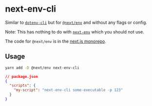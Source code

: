 # next-env-cli

Similar to [`dotenv-cli`](https://www.npmjs.com/package/dotenv-cli) but for [`@next/env`](https://www.npmjs.com/package/@next/env) and without any flags or config.

Note: This has nothing to do with [`next-env`](https://www.npmjs.com/package/next-env) which you should not use.

The code for `@next/env` is in the [next.js monorepo](https://github.com/vercel/next.js/tree/canary/packages/next-env).

## Usage

```sh
yarn add -D @next/env next-env-cli
```

```json
// package.json
{
  "scripts": {
    "my-script": "next-env-cli some-executable -p 123"
  }
}
```
